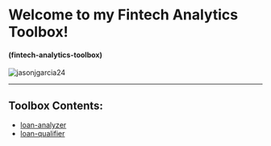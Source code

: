 # <a id="Top-of-Page">Welcome to my Fintech Analytics Toolbox!</a>
#### (fintech-analytics-toolbox)

<img src="img/github_01.png" title="jasonjgarcia24" /><br>
***
## <a id="Toolbox-Contents">Toolbox Contents:</a>
 - <a href="https://github.com/jasonjgarcia24/fintech-analytics-toolbox/tree/main/loan-analyzer">loan-analyzer</a><br>
 - <a href="https://github.com/jasonjgarcia24/fintech-analytics-toolbox/tree/main/loan-qualifier">loan-qualifier</a>
